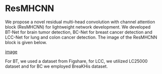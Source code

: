 # ResMHCNN
We propose a novel residual multi-head convolution with channel attention block (ResMHCNN) for lightweight network development. We developed BT-Net for brain tumor detection, BC-Net for breast cancer detection and LCC-Net for lung and colon cancer detection. The image of the ResMHCNN block is given below. 

[image](https://github.com/user-attachments/assets/9507f8f2-7197-4df1-ba2f-4c89c7980c04)

For BT, we used a dataset from Figshare, for LCC, we utilized LC25000 dataset and for BC we employed BreaKHis dataset. 
